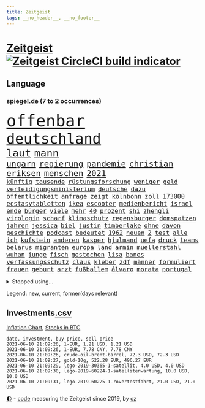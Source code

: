 ```yaml
---
title: Zeitgeist
tags: __no_header__, __no_footer__
---
```


# [Zeitgeist](https://oliz.io/zeitgeist/) [![Zeitgeist CircleCI build indicator](https://circleci.com/gh/ooz/zeitgeist.svg?style=shield)](https://circleci.com/gh/ooz/zeitgeist)

## Language

<h3><a href="https://www.spiegel.de" target="_blank">spiegel.de</a> (7 to 2 occurrences)</h3>
<p style="font-family:monospace">
<span style="font-size:32pt"><a href="news_links.html#offenbar" class="current">offenbar</a></span>
<br>
<span style="font-size:28pt"><a href="news_links.html#deutschland" class="current">deutschland</a></span>
<br>
<span style="font-size:20pt"><a href="news_links.html#laut" class="current">laut</a></span>
<span style="font-size:20pt"><a href="news_links.html#mann" class="current">mann</a></span>
<br>
<span style="font-size:16pt"><a href="news_links.html#ungarn" class="current">ungarn</a></span>
<span style="font-size:16pt"><a href="news_links.html#regierung" class="current">regierung</a></span>
<span style="font-size:16pt"><a href="news_links.html#pandemie" class="current">pandemie</a></span>
<span style="font-size:16pt"><a href="news_links.html#christian" class="current">christian</a></span>
<span style="font-size:16pt"><a href="news_links.html#eriksen" class="new">eriksen</a></span>
<span style="font-size:16pt"><a href="news_links.html#menschen" class="current">menschen</a></span>
<span style="font-size:16pt"><a href="news_links.html#2021" class="current">2021</a></span>
<br>
<span style="font-size:12pt"><a href="news_links.html#künftig" class="current">künftig</a></span>
<span style="font-size:12pt"><a href="news_links.html#tausende" class="current">tausende</a></span>
<span style="font-size:12pt"><a href="news_links.html#rüstungsforschung" class="new">rüstungsforschung</a></span>
<span style="font-size:12pt"><a href="news_links.html#weniger" class="current">weniger</a></span>
<span style="font-size:12pt"><a href="news_links.html#geld" class="current">geld</a></span>
<span style="font-size:12pt"><a href="news_links.html#verteidigungsministerium" class="current">verteidigungsministerium</a></span>
<span style="font-size:12pt"><a href="news_links.html#deutsche" class="current">deutsche</a></span>
<span style="font-size:12pt"><a href="news_links.html#dazu" class="current">dazu</a></span>
<span style="font-size:12pt"><a href="news_links.html#öffentlichkeit" class="current">öffentlichkeit</a></span>
<span style="font-size:12pt"><a href="news_links.html#anfrage" class="new">anfrage</a></span>
<span style="font-size:12pt"><a href="news_links.html#zeigt" class="current">zeigt</a></span>
<span style="font-size:12pt"><a href="news_links.html#kölnbonn" class="new">kölnbonn</a></span>
<span style="font-size:12pt"><a href="news_links.html#zoll" class="current">zoll</a></span>
<span style="font-size:12pt"><a href="news_links.html#173000" class="new">173000</a></span>
<span style="font-size:12pt"><a href="news_links.html#ecstasytabletten" class="new">ecstasytabletten</a></span>
<span style="font-size:12pt"><a href="news_links.html#ikea" class="current">ikea</a></span>
<span style="font-size:12pt"><a href="news_links.html#escooter" class="current">escooter</a></span>
<span style="font-size:12pt"><a href="news_links.html#medienbericht" class="current">medienbericht</a></span>
<span style="font-size:12pt"><a href="news_links.html#israel" class="current">israel</a></span>
<span style="font-size:12pt"><a href="news_links.html#ende" class="current">ende</a></span>
<span style="font-size:12pt"><a href="news_links.html#bürger" class="current">bürger</a></span>
<span style="font-size:12pt"><a href="news_links.html#viele" class="current">viele</a></span>
<span style="font-size:12pt"><a href="news_links.html#mehr" class="current">mehr</a></span>
<span style="font-size:12pt"><a href="news_links.html#40" class="current">40</a></span>
<span style="font-size:12pt"><a href="news_links.html#prozent" class="current">prozent</a></span>
<span style="font-size:12pt"><a href="news_links.html#shi" class="new">shi</a></span>
<span style="font-size:12pt"><a href="news_links.html#zhengli" class="new">zhengli</a></span>
<span style="font-size:12pt"><a href="news_links.html#virologin" class="new">virologin</a></span>
<span style="font-size:12pt"><a href="news_links.html#scharf" class="current">scharf</a></span>
<span style="font-size:12pt"><a href="news_links.html#klimaschutz" class="current">klimaschutz</a></span>
<span style="font-size:12pt"><a href="news_links.html#regensburger" class="new">regensburger</a></span>
<span style="font-size:12pt"><a href="news_links.html#domspatzen" class="new">domspatzen</a></span>
<span style="font-size:12pt"><a href="news_links.html#jahren" class="current">jahren</a></span>
<span style="font-size:12pt"><a href="news_links.html#jessica" class="current">jessica</a></span>
<span style="font-size:12pt"><a href="news_links.html#biel" class="new">biel</a></span>
<span style="font-size:12pt"><a href="news_links.html#justin" class="current">justin</a></span>
<span style="font-size:12pt"><a href="news_links.html#timberlake" class="new">timberlake</a></span>
<span style="font-size:12pt"><a href="news_links.html#ohne" class="current">ohne</a></span>
<span style="font-size:12pt"><a href="news_links.html#davon" class="current">davon</a></span>
<span style="font-size:12pt"><a href="news_links.html#geschichte" class="current">geschichte</a></span>
<span style="font-size:12pt"><a href="news_links.html#podcast" class="current">podcast</a></span>
<span style="font-size:12pt"><a href="news_links.html#bedeutet" class="current">bedeutet</a></span>
<span style="font-size:12pt"><a href="news_links.html#1962" class="new">1962</a></span>
<span style="font-size:12pt"><a href="news_links.html#neuen" class="current">neuen</a></span>
<span style="font-size:12pt"><a href="news_links.html#2" class="current">2</a></span>
<span style="font-size:12pt"><a href="news_links.html#test" class="current">test</a></span>
<span style="font-size:12pt"><a href="news_links.html#alle" class="current">alle</a></span>
<span style="font-size:12pt"><a href="news_links.html#ich" class="current">ich</a></span>
<span style="font-size:12pt"><a href="news_links.html#kufstein" class="new">kufstein</a></span>
<span style="font-size:12pt"><a href="news_links.html#anderen" class="current">anderen</a></span>
<span style="font-size:12pt"><a href="news_links.html#kasper" class="current">kasper</a></span>
<span style="font-size:12pt"><a href="news_links.html#hjulmand" class="new">hjulmand</a></span>
<span style="font-size:12pt"><a href="news_links.html#uefa" class="current">uefa</a></span>
<span style="font-size:12pt"><a href="news_links.html#druck" class="current">druck</a></span>
<span style="font-size:12pt"><a href="news_links.html#teams" class="current">teams</a></span>
<span style="font-size:12pt"><a href="news_links.html#belarus" class="current">belarus</a></span>
<span style="font-size:12pt"><a href="news_links.html#migranten" class="current">migranten</a></span>
<span style="font-size:12pt"><a href="news_links.html#europa" class="current">europa</a></span>
<span style="font-size:12pt"><a href="news_links.html#land" class="current">land</a></span>
<span style="font-size:12pt"><a href="news_links.html#armin" class="current">armin</a></span>
<span style="font-size:12pt"><a href="news_links.html#muellerstahl" class="new">muellerstahl</a></span>
<span style="font-size:12pt"><a href="news_links.html#wuhan" class="current">wuhan</a></span>
<span style="font-size:12pt"><a href="news_links.html#junge" class="current">junge</a></span>
<span style="font-size:12pt"><a href="news_links.html#fisch" class="current">fisch</a></span>
<span style="font-size:12pt"><a href="news_links.html#gestochen" class="new">gestochen</a></span>
<span style="font-size:12pt"><a href="news_links.html#lisa" class="current">lisa</a></span>
<span style="font-size:12pt"><a href="news_links.html#banes" class="new">banes</a></span>
<span style="font-size:12pt"><a href="news_links.html#verfassungsschutz" class="current">verfassungsschutz</a></span>
<span style="font-size:12pt"><a href="news_links.html#claus" class="current">claus</a></span>
<span style="font-size:12pt"><a href="news_links.html#kleber" class="new">kleber</a></span>
<span style="font-size:12pt"><a href="news_links.html#zdf" class="current">zdf</a></span>
<span style="font-size:12pt"><a href="news_links.html#männer" class="current">männer</a></span>
<span style="font-size:12pt"><a href="news_links.html#formuliert" class="current">formuliert</a></span>
<span style="font-size:12pt"><a href="news_links.html#frauen" class="current">frauen</a></span>
<span style="font-size:12pt"><a href="news_links.html#geburt" class="current">geburt</a></span>
<span style="font-size:12pt"><a href="news_links.html#arzt" class="current">arzt</a></span>
<span style="font-size:12pt"><a href="news_links.html#fußballem" class="current">fußballem</a></span>
<span style="font-size:12pt"><a href="news_links.html#álvaro" class="new">álvaro</a></span>
<span style="font-size:12pt"><a href="news_links.html#morata" class="new">morata</a></span>
<span style="font-size:12pt"><a href="news_links.html#portugal" class="current">portugal</a></span>
</p>
<details>
<summary>Stopped using...</summary>
<p class="former" style="font-size:12pt">
torjäger(237) treffer(237) kommentiert(236) lockdowns(236) ludwigshafen(236) 39(235) a2(235) beschwerde(235) egal(235) gleichzeitig(235) punkte(235) schwedischen(235) zeugen(235) zlatan(235) airbnb(234) bischofskonferenz(234) bundeskanzler(234) coronalockdown(234) gestrandet(234) königreichs(234) nachfolgerin(234) rote(234) rüsten(234) streicht(234) untersucht(234) winter(234) airbus(233) alkohol(233) betriebe(233) cockpit(233) cristiano(233) elefanten(233) fünfte(233) gefüllt(233) irgendwann(233) lyon(233) merz(233) olympique(233) ronaldo(233) sicherheitsbehörden(233) sparen(233) tom(233) verweigern(233) atlanta(232) ausweiten(232) bezug(232) britischer(232) depressionen(232) erdgas(232) fridays(232) interesse(232) investiert(232) kitas(232) langer(232) leichter(232) mario(232) nrwinnenminister(232) pompeo(232) scheuer(232) tempo(232) verstorbenen(232) verzweifelt(232) virologe(232) 05(231) 6(231) allgäu(231) beantragen(231) bsc(231) cancel(231) culture(231) eindruck(231) gehe(231) heizung(231) hertha(231) kohleausstieg(231) mainz(231) mütter(231) respekt(231) rufen(231) schulden(231) spitzenspiel(231) attraktiver(230) bayerntrainer(230) bestreitet(230) feinde(230) flaschen(230) freiburg(230) fördert(230) hoffenheim(230) kretschmer(230) kämpfe(230) maßnahme(230) podium(230) remis(230) roboter(230) räumen(230) schlimm(230) versorgt(230) zurzeit(230) zwang(230) 44(229) angeklagter(229) ausschreitungen(229) auswanderer(229) geistliche(229) gemessen(229) gesundheit(229) gutes(229) moderna(229) passen(229) rollstuhl(229) unterschiedlichen(229) verbringen(229) verdiente(229) volker(229) zeitalter(229) athleten(228) bedarf(228) bedenken(228) bundesverwaltungsgericht(228) dortige(228) gefährden(228) grundschüler(228) hieß(228) historischen(228) jackson(228) kriminellen(228) landesregierung(228) mitunter(228) niederlagen(228) radsport(228) ronald(228) verkehrsminister(228) weichen(228) werkzeug(228) zivilisten(228) 37(227) ausflug(227) begleiten(227) besetzt(227) bidens(227) bußgeld(227) coronainfektionen(227) gedreht(227) gelsenkirchen(227) handelte(227) jonas(227) kultusministerkonferenz(227) kurzfristig(227) lebenslanger(227) mahnen(227) maximal(227) mächtigsten(227) nahverkehr(227) rettungsschiff(227) schwierigen(227) seltener(227) spitzentitel(227) spuren(227) teure(227) ahnung(226) ausgangssperre(226) auswärtigen(226) berufseinstieg(226) bmw(226) branchen(226) ehre(226) einsparen(226) erscheinen(226) familien(226) frank(226) gelegt(226) geschäft(226) hessens(226) hinterlassen(226) menschenleben(226) philippinen(226) vergleich(226) verschiebt(226) väter(226) werben(226) wilson(226) wälder(226) überprüft(226) 10000(225) 24jähriger(225) anlagen(225) auseinander(225) auseinandersetzungen(225) ausgleich(225) befreit(225) bekämpft(225) disney+(225) entwurf(225) gewaltsamen(225) goretzka(225) investitionen(225) katastrophale(225) null(225) psg(225) rechtsextremismus(225) schwierigkeiten(225) spaziergang(225) strafstoß(225) tagelang(225) verspielt(225) veränderte(225) übergang(225) 2011(224) amerikanischen(224) ard(224) beleidigung(224) bundesebene(224) bus(224) debatten(224) eingestuft(224) einstigen(224) energy(224) erlassen(224) finanziell(224) historisches(224) kalifornien(224) kompliziert(224) kooperiert(224) medikamente(224) paderborn(224) sonntagmorgen(224) studium(224) umgehend(224) unfreiwillig(224) vertritt(224) übt(224) ausfall(223) elektroauto(223) freundschaft(223) gekostet(223) gewohnt(223) gutachten(223) klimapolitik(223) leipziger(223) oma(223) strikte(223) 180(222) armut(222) bundesstaat(222) ehren(222) trieb(222) warnte(222) fortgesetzt(221) fußballprofi(221) gebe(221) gladbach(221) jedenfalls(221) lagen(221) mesut(221) spott(221) teenager(221) zielgeraden(221) 29(220) billie(220) eilish(220) empfohlen(220) erbe(220) forschung(220) kleines(220) morde(220) mutmaßlichem(220) goldenen(219) matteo(219) milde(219) nahezu(219) 13jähriger(218) aufnahme(218) auskunft(218) beschossen(218) dich(218) einbrechen(218) house(218) infektionsrisiko(218) kanzlerkandidatur(218) korrekt(218) kritischen(218) zentralen(218) überraschung(218) absolut(217) besiegte(217) douglas(217) erzgebirge(217) gehirn(217) haushalte(217) mitgliedschaft(217) männliche(217) nächtliche(217) privat(217) prominentesten(217) schlicht(217) usrepräsentantenhaus(217) vakzine(217) werbung(217) wären(217) beschuldigten(216) haaland(216) innere(216) kehrte(216) sauerstoff(216) terroristischen(216) viertelfinale(216) überfallen(216) aufholjagd(215) besondere(215) deutschem(215) fragte(215) geschieht(215) pipeline(215) verschärfte(215) wohnt(215) überprüfen(215) lücke(214) probe(214) ständig(214) ignorieren(213) le(213) monatelangen(213) offizielle(213) outfit(213) sachsens(213) sprengsatz(213) stellungnahme(213) verteidigen(213) zusammenstößen(213) coronabedingt(212) coronaviruspandemie(212) entließ(212) gemalt(212) hielten(212) justizministerium(212) netflixserie(212) todesstrafe(212) wahnsinn(212) barnier(211) bestätigte(211) franzose(211) kluge(211) ringen(211) robben(211) solange(211) zuckerberg(211) bekenntnis(210) erfolgreichsten(210) genauso(210) indizien(210) mitfavorit(210) schwärmt(210) verschwörung(210) warm(210) 73(209) alarmierte(209) amerikas(209) heiligen(209) illegales(209) janine(209) stone(209) 19jähriger(208) dein(208) emails(208) fehlten(208) führungspositionen(208) philosoph(208) engpässe(207) größere(207) heinrich(207) kunstwerk(207) top(207) umgeht(207) dachten(206) gittern(206) inzidenzwert(206) rasen(206) ausgeweitet(205) bangkok(205) bunten(205) doha(205) eingeführt(205) erwischt(205) rose(205) stress(205) bedingt(204) erkannt(204) hilfen(204) s(204) angepasst(203) architekten(203) asteroiden(203) bevorstehen(203) coronazeit(203) flagge(203) hackerangriff(203) kickers(203) tabellenführer(203) tätern(203) whochef(203) zählte(203) fortuna(202) hängen(202) regierungserklärung(202) wuchs(202) infektionsgeschehen(201) saintgermain(201) sicherheitsgesetz(201) erfinderisch(200) fließen(200) me(200) papier(200) rettung(200) bartsch(199) klassische(199) erpressung(198) generalbundesanwalt(198) schulpolitik(198) 2025(197) einhalten(197) fehlende(197) mischung(197) optimismus(197) vermissten(197) abermals(196) gewaltsame(196) royale(196) würzburger(196) cover(195) lieferanten(195) ungeklärt(195) zurecht(195) albtraum(194) anschlägen(194) daxkonzern(194) gleichen(194) nervosität(194) psychisch(194) startete(194) verzeichnen(194) angewiesen(193) auszählung(193) coronaeinschränkungen(193) flughafens(193) fähigkeiten(193) schwört(193) titelgewinn(193) versorgung(193) wahr(193) benötigte(192) bezirk(192) bundesparteitag(192) jadon(192) richtete(192) 39jährigen(191) dutzend(191) gesundheitsdienst(191) gewannen(191) klang(191) night(191) khan(190) nannten(190) sozial(190) vogel(190) barça(189) einblick(189) ernährung(189) populisten(189) telefonieren(189) vergabe(189) musikerin(188) flüchtete(187) barth(186) müttern(186) 300000(185) kameraden(185) kretschmann(185) offensichtlich(185) personelle(185) stehlen(185) verlegen(185) winfried(185) anfühlt(184) ermordete(184) gerichtsentscheidung(184) illegaler(184) tanzen(184) diesjährigen(183) farben(183) geschah(183) klischees(183) rwe(183) herausforderungen(182) araber(181) befrieden(181) johannes(181) male(181) startup(181) stellenabbau(181) vorsichtig(181) niedrigsten(180) voraussetzung(180) voraussichtlich(180) edin(179) plänen(179) renault(179) golfstar(178) impfpflicht(178) überlastet(178) entbrannt(177) offenem(177) anderswo(176) impfzentrum(176) mohamed(176) sand(176) zoom(176) eingeliefert(175) hagen(175) rollstuhlfahrer(175) spacex(175) spektakulärer(175) tina(175) daheim(174) strukturen(174) topspiel(174) verwaltung(174) ausgetragen(173) coronafolgen(173) umzugehen(173) verpflichtend(173) wasserstoff(173) ausgeblieben(172) janet(172) privatpersonen(171) revival(171) empfänger(170) beerdigt(169) elektromobilität(169) garantiert(169) ibrahimović(169) sancho(169) tolle(169) ausgesehen(168) heimsieg(168) clooney(167) koblenz(167) noah(167) reisebeschränkungen(167) usarbeitsmarkt(167) 43jähriger(166) billiger(166) offener(166) trugen(166) versammelt(166) weltmeisterin(166) rätselhafter(165) begleiter(164) popsängerin(164) warme(164) entzug(163) kollabieren(163) krach(163) mobilität(163) mandanten(162) bundeskabinett(161) gesundheitsministers(161) titelkampf(161) ustruppen(161) last(160) ausliefern(159) berühmtesten(159) kraftwerk(159) offenbarte(159) angestellten(158) helmut(158) ärmelkanal(158) genaue(156) mail(156) opa(156) vertrauten(156) hartz(155) kollidierte(155) rekorde(155) bali(154) coronawochenüberblick(154) erfüllung(154) teneriffa(154) flogen(153) kleinere(153) lawinen(153) loslegen(153) gerechter(152) terzić(151) 15jährige(150) biontech/pfizer(150) morddrohungen(150) gedicht(149) bätzing(148) morrison(148) richtlinien(148) aussetzen(147) groko(147) seeleute(147) überforderte(147) beifahrer(146) entlarven(146) fünftel(146) würzburg(146) edeka(144) exuspräsident(144) festgesetzt(144) wissler(144) harren(143) verschlimmert(143) überschatten(143) unternehmerin(142) häfen(140) anfragen(139) belohnt(138) fußgängerzonen(138) marie(138) motorroller(138) gottschalk(137) wonach(137) geheim(136) papiere(134) rückweg(134) schutzvorkehrungen(134) edinburgh(133) entgehen(133) trainers(133) absetzen(132) führungswechsel(132) motors(132) anfällig(131) jagt(131) jahn(130) schlaf(130) schwangerschaftsabbrüche(130) strafanzeige(130) verbleibenden(130) entschärfung(129) rammt(129) verbraucht(129) fakenews(128) gestohlenen(128) glasgow(128) pokalsieger(128) brad(127) statistiker(127) infos(125) irische(125) iv(125) leuchtet(124) schrittweise(124) terrororganisation(124) erschleichen(123) laptop(123) pleiten(123) benutzen(122) neunte(122) tübinger(122) eingekauft(121) offline(121) schulöffnungen(121) weißer(121) agenda(120) amazons(120) dfbpräsident(120) englischer(120) grafik(120) rektor(120) trümmerteile(120) wucht(120) covidimpfung(119) filmemacher(119) luxemburg(119) pokalfinale(119) angelaufen(118) gegeneinander(118) pkwmaut(117) gewalttätigen(115) master(115) spielzeug(115) behält(114) grundstück(114) matratze(114) teilzunehmen(114) ussender(114) aufmarsch(113) ausflüge(113) erschlagen(113) fügte(113) kriegsschiffe(113) martialischen(113) steine(113) angemessene(112) blockierten(112) fuhren(112) gleicht(112) 00(111) beratungsstelle(110) präparat(110) bildungssystem(109) gelähmt(109) 73jährige(108) stürze(108) kennedy(107) motiven(107) abgefangen(106) direkte(106) reparatur(105) verschossen(105) goldbarren(104) üblich(104) eingriffe(103) gezahlt(103) missverstanden(103) oscar(103) brannten(102) packung(102) ausstellung(100) coronamutanten(100) dogecoin(100) fahrten(100) mobbing(100) reihenweise(100) aue(99) draghi(99) grab(99) sicherheitskräften(99) weltkriegsbomben(99) wöchentlich(99) kreuzfahrten(98) nachgebessert(98) weiblich(98) benachteiligten(97) drucken(97) fahrlässige(97) kommentaren(97) trieben(97) barrieren(96) bedingung(96) elektronischen(96) frühwarnsystem(96) baron(95) ergab(95) exportieren(94) nebenwirkung(94) seen(94) vergewaltigte(94) flächendeckende(93) antwortet(92) 20jährige(91) fehlendes(91) gefeierte(91) palästinensischer(91) selbsttests(91) uspharmakonzern(91) wahlomat(91) 730000(90) angekündigte(90) ausgegraben(90) can't(90) fahrradbranche(90) formate(90) fußballspieler(90) machtmissbrauch(90) angriffs(89) esa(89) faszinierenden(89) hope(89) taktischen(89) thermometer(89) undenkbar(89) vincent(89) arroganz(88) einräumt(88) eliteuniversität(88) emirat(88) frieren(88) japanerin(88) linkenvorsitzende(88) psychologischen(88) recherche(88) sommerurlaub(88) bombardierung(87) dünne(87) fahrradunfall(87) fassungslos(87) gereicht(87) lehrern(87) muscheln(87) albas(86) ehrliche(86) geschäftsmodell(86) royal(86) sexistische(86) snacks(86) bundestagskandidatur(85) hatespeech(85) natotruppen(85) rausch(85) salihamidžić(85) thematisieren(85) vergnügungsparks(85) ksc(84) längerem(84) montagmorgen(84) strich(84) ungeahnte(84) unzureichend(84) aufsicht(83) oprah(83) pen(83) phasen(83) regionalwahl(83) spektakuläres(83) teslachefs(83) umgangs(83) winfrey(83) 313(82) diverse(82) fahrrädern(82) frauenarzt(82) gesundheitsschutz(82) helikopter(82) hilferuf(82) obduziert(82) spannender(82) steuerlich(82) universelle(82) beliebteste(81) francisco(81) zurückgekehrt(81) co₂einsparungen(80) großereignis(80) internetriesen(80) jayz(80) mitmachen(80) neunten(80) flüchtlingskrise(79) komplott(79) niemals(79) typ(79) vorrangig(79) erneuerbaren(78) globes(78) hinderliche(78) süßigkeiten(78) verborgene(78) ökologisch(78) emilia(77) hitlerbilder(77) knoblauch(77) mosambik(77) rohstoffen(77) blume(76) förderschulen(76) heimische(76) regionalen(76) sexualisierter(76) steuersätzen(76) studienfach(76) unabhängigkeitsbewegung(76) unbeschadet(76) vernehmung(76) angefahren(75) anwender(75) herkömmliche(75) lópez(75) aktivistengruppe(74) aufräumen(74) buchstaben(74) gebührt(74) kreuz(74) plastikflaschen(74) schwitzen(74) unmoralisch(74) uskonservativen(74) wiedersehen(74) dfbpräsidenten(73) schieflage(73) spannendes(73) dramatisches(72) erforschung(72) hawks(72) hingewiesen(72) impfberechtigte(72) grundstein(71) krone(71) zürich(71) adams(70) maren(70) michigan(70) fahrender(69) katalanen(69) korn(69) patentschutz(69) ruckelnde(69) rum(69) snp(69) verharrt(69) algorithmen(68) angriffswelle(68) diskriminierte(68) musst(68) polemik(68) privilegiert(68) wal(68) duterte(67) hahn(67) kampl(67) room(67) vergewaltigers(67) weltberühmt(67) einsätzen(66) niederlegen(66) freizeittipps(65) freizugeben(65) harmloser(65) immunisiert(65) trollen(65) verglich(65) abfedern(64) angeht(64) strecken(64) ustalkerin(64) brexitstreit(63) bryson(63) dechambeau(63) klimafreundlich(63) nagelsmann(63) niedergelassene(63) sicherheitslücke(63) gift(62) polizeieinsätze(62) unverantwortlich(62) volksabstimmung(62) astrazenecavakzine(61) dunkel(61) mitgliedern(61) streitgespräch(61) zauberwürfel(61) fäuste(60) impfstoffexporte(60) rangers(60) staatsanwälte(60) südamerika(60) unangemessene(60) vergrub(60) widersprüchliche(60) wittern(60) diplomatie(59) ethikrats(59) landesarbeitsgericht(59) mental(59) provokanten(59) ermittlungsverfahren(58) spiegelkorrespondent(58) 15jähriger(57) achtsamkeit(57) kaiserslautern(57) solarstrom(57) kebekus(56) leichtathleten(56) massagesalons(56) company(55) segnen(55) harvard(54) impftempo(54) masters(54) trophäen(54) vorübergehende(54) waldbränden(54) 1974(53) angehalten(53) deutschisraelische(53) güter(53) missglückten(53) ostküste(53) teilzeit(53) unbeteiligte(53) abwärts(52) erschaffen(52) freigeben(52) zugeständnisse(51) chauvin(50) coronainzidenz(50) derek(50) förderpaket(50) münchnern(50) sesamstraße(50) afroamerikaners(49) bundessozialgericht(49) gerichtstermine(49) jr(49) nicolai(49) radfahren(49) regionale(49) ussüdgrenze(49) kritikerin(48) apu(47) auszugeben(47) expolizist(47) impfziel(47) krankgemeldet(47) kuss(47) simpsons(47) enkeltrick(46) geschädigten(46) kleinerer(46) käse(46) scheuers(46) schlägereien(46) tierwesen(46) joseph(45) kurzes(45) nio(45) tätowierungen(45) 5500(44) entfernten(44) ressourcen(44) berlinzehlendorf(43) brüsseler(43) genitalverstümmelung(43) kniet(43) malt(43) raubüberfall(43) zehlendorf(43) ansprüchen(42) dominierten(42) eisner(42) fellner(42) lösegeld(42) menschliches(42) reedereien(42) 1400(41) borissow(41) covid19infektion(41) demokratiefördergesetz(41) formel1qualifying(41) kolonialismus(41) labour(41) packenden(41) bojko(40) fotobuch(40) stolperte(40) expolizisten(39) gesegnet(39) rtlshow(39) labourpartei(38) bezeichneten(37) dublin(37) seychellen(37) unternehmenssteuern(37) usmagazin(37) holzweg(36) mädchentraum(36) neuerdings(36) abstiegsgefährdete(35) burnoutrisiko(35) heldin(35) naturgesetze(35) spielbeginn(35) mehrkosten(34) alibaba(33) kuh(33) pochen(33) rekordstrafe(33) beleidigend(32) cyberattacke(32) spekulation(32) zidane(32) zinédine(32) rückzahlung(31) terrorverdachts(31) aufhören(30) forschungsministerin(30) geisterwaffen(30) kopfhörer(30) bayernlegende(29) blinkt(29) kaiserin(29) könige(29) teamleiterin(29) vereinigung(29) abliefern(28) basketballpokal(28) dog(28) sehnt(28) ähnlichen(28) adi(27) düsseldorfer(27) herzanfall(27) hütter(27) welthandel(27) zugreifen(27) ehejahren(26) absenken(25) afghanischen(25) hinsicht(25) dinosaurierart(24) konkurrenzkampf(24) lebensgefährlichen(24) coronaopfer(23) cyberangriffe(23) gegenstände(23) genutztes(23) iris(23) pandemiebedingten(23) rechtsterroristische(23) saint(23) speech(23) superreiche(23) zweijähriges(23) bundesgesetz(22) dgb(22) kleinklein(22) pokémonsammelkarten(22) wissenschaftliche(22) zündete(22) aufwendigen(21) eingebracht(21) koeman(21) videotest(21) agenten(19) co₂abgabe(19) gründungsmitglieder(19) klimadiskussion(19) konstellation(19) vereine(19) englisch(18) ermutigende(18) fastenbrechen(18) hohes(18) jahrelanger(18) polizeistation(18) raketenbeschuss(18) spinne(18) begraben(17) ehrgeizig(17) einheiten(17) modells(17) planten(17) wahlperiode(17) #allesdichtmachen(16) auszeichnung(16) berufstätige(16) hinreißen(16) videoaktion(16) wandlung(16) ausgehen(15) klimaschutzgesetz(15) klimaschutzgesetzes(15) neufassung(15) produkten(15) wachsamkeit(15) chefredakteurin(14) einstimmen(14) eskalierten(14) leistet(14) beleg(13) eubehörde(13) gefängnisstrafen(13) impfdrängler(13) stolpert(13) stritt(13) stritten(13) dragon(12) mondmission(12) pitzke(12) referendum(12) saturday(12) schmuggeln(12) schüttete(12) terzic(12) westdeutschen(12) gleichgestellt(11) lippen(11) verdienst(11) versöhnlichen(11) ziemiak(11)
</p>
</details>
<p>Legend: <span class="new">new</span>, <span class="current">current</span>, <span class="former">former(days relevant)</span></p>

## Investments[.csv](investments.csv)

[Inflation Chart](https://inflationchart.com),
[Stocks in BTC](https://stonksinbtc.xyz/)

```
date, investment, buy price, sell price
2021-06-10 21:09:26, 1-EUR, 1.21 USD, 1.21 USD
2021-06-10 21:09:26, 1-EUR, 7.78 CNY, 7.78 CNY
2021-06-10 21:09:26, crude-oil-brent-barrel, 72.3 USD, 72.3 USD
2021-06-10 21:09:27, gold-10g, 522.28 EUR, 496.27 EUR
2021-06-10 21:09:29, lego-2019-30365-1-satellit, 4.0 USD, 4.0 USD
2021-06-10 21:09:30, lego-2019-60224-1-satellitenwartung, 10.0 USD, 10.0 USD
2021-06-10 21:09:31, lego-2019-60225-1-rovertestfahrt, 21.0 USD, 21.0 USD
```

<footer>
<a href="javascript:toggleTheme()" class="nav">🌓</a>
- <a href="https://github.com/ooz/zeitgeist">code</a> measuring the Zeitgeist since 2019, by <a href="https://oliz.io">oz</a>
</footer>
